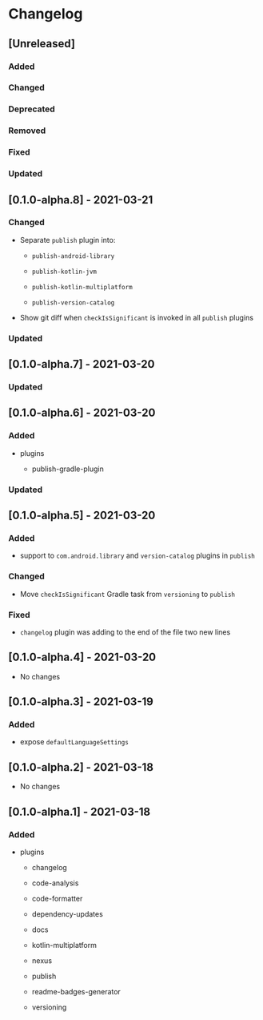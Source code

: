 # Changelog

## [Unreleased]

### Added

### Changed

### Deprecated

### Removed

### Fixed

### Updated

## [0.1.0-alpha.8] - 2021-03-21

### Changed

- Separate `publish` plugin into:

    - `publish-android-library` 

    - `publish-kotlin-jvm` 

    - `publish-kotlin-multiplatform` 

    - `publish-version-catalog` 

- Show git diff when `checkIsSignificant` is invoked in all `publish` plugins

### Updated

## [0.1.0-alpha.7] - 2021-03-20

### Updated

## [0.1.0-alpha.6] - 2021-03-20

### Added

- plugins

    - publish-gradle-plugin

### Updated

## [0.1.0-alpha.5] - 2021-03-20

### Added

- support to `com.android.library` and `version-catalog` plugins in `publish`

### Changed

- Move `checkIsSignificant` Gradle task from `versioning` to `publish`

### Fixed

- `changelog` plugin was adding to the end of the file two new lines

## [0.1.0-alpha.4] - 2021-03-20

- No changes

## [0.1.0-alpha.3] - 2021-03-19

### Added

- expose `defaultLanguageSettings`

## [0.1.0-alpha.2] - 2021-03-18

- No changes

## [0.1.0-alpha.1] - 2021-03-18

### Added

- plugins

    - changelog

    - code-analysis

    - code-formatter

    - dependency-updates

    - docs

    - kotlin-multiplatform

    - nexus

    - publish

    - readme-badges-generator

    - versioning 
